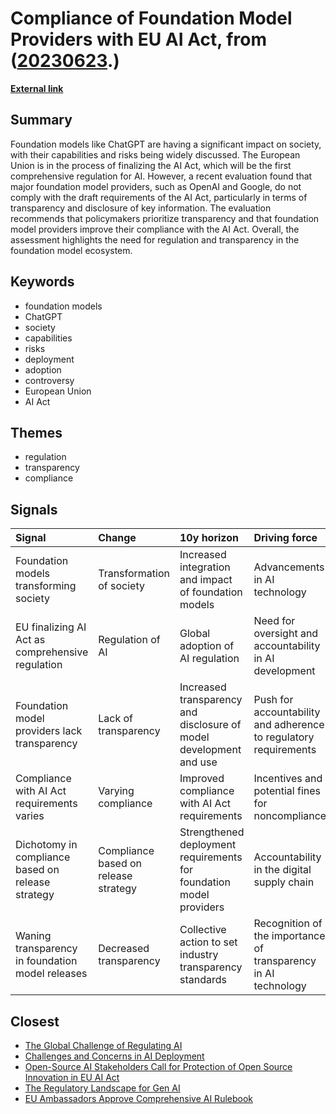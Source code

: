 # __Compliance of Foundation Model Providers with EU AI Act__, from ([20230623](https://kghosh.substack.com/p/20230623).)

__[External link](https://crfm.stanford.edu/2023/06/15/eu-ai-act.html)__



## Summary

Foundation models like ChatGPT are having a significant impact on society, with their capabilities and risks being widely discussed. The European Union is in the process of finalizing the AI Act, which will be the first comprehensive regulation for AI. However, a recent evaluation found that major foundation model providers, such as OpenAI and Google, do not comply with the draft requirements of the AI Act, particularly in terms of transparency and disclosure of key information. The evaluation recommends that policymakers prioritize transparency and that foundation model providers improve their compliance with the AI Act. Overall, the assessment highlights the need for regulation and transparency in the foundation model ecosystem.

## Keywords

* foundation models
* ChatGPT
* society
* capabilities
* risks
* deployment
* adoption
* controversy
* European Union
* AI Act

## Themes

* regulation
* transparency
* compliance

## Signals

| Signal                                            | Change                               | 10y horizon                                                         | Driving force                                                    |
|:--------------------------------------------------|:-------------------------------------|:--------------------------------------------------------------------|:-----------------------------------------------------------------|
| Foundation models transforming society            | Transformation of society            | Increased integration and impact of foundation models               | Advancements in AI technology                                    |
| EU finalizing AI Act as comprehensive regulation  | Regulation of AI                     | Global adoption of AI regulation                                    | Need for oversight and accountability in AI development          |
| Foundation model providers lack transparency      | Lack of transparency                 | Increased transparency and disclosure of model development and use  | Push for accountability and adherence to regulatory requirements |
| Compliance with AI Act requirements varies        | Varying compliance                   | Improved compliance with AI Act requirements                        | Incentives and potential fines for noncompliance                 |
| Dichotomy in compliance based on release strategy | Compliance based on release strategy | Strengthened deployment requirements for foundation model providers | Accountability in the digital supply chain                       |
| Waning transparency in foundation model releases  | Decreased transparency               | Collective action to set industry transparency standards            | Recognition of the importance of transparency in AI technology   |

## Closest

* [The Global Challenge of Regulating AI](c3301a7146d6814214205c4b43376f17)
* [Challenges and Concerns in AI Deployment](382e9ebc1e518ee49e541da1e6b5f8af)
* [Open-Source AI Stakeholders Call for Protection of Open Source Innovation in EU AI Act](11bd695b887aa09dca79341f91ce6b82)
* [The Regulatory Landscape for Gen AI](43eafc183f7cc060f7cb7fed455e20a7)
* [EU Ambassadors Approve Comprehensive AI Rulebook](09558bc92bd7eb77706cfae4499f7d05)